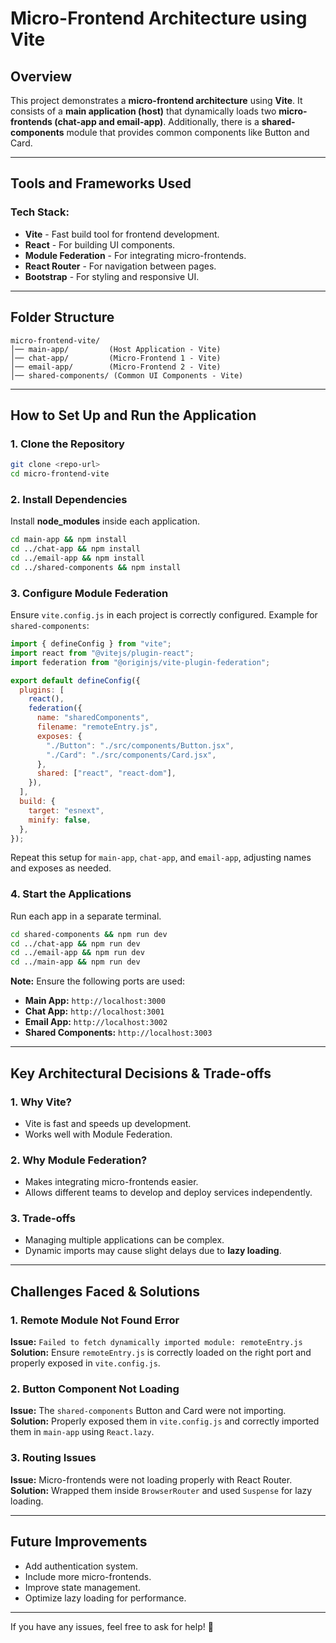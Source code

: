 # Micro-Frontend Architecture using Vite

## Overview

This project demonstrates a **micro-frontend architecture** using **Vite**. It consists of a **main application (host)** that dynamically loads two **micro-frontends (chat-app and email-app)**. Additionally, there is a **shared-components** module that provides common components like Button and Card.

---

## Tools and Frameworks Used

### **Tech Stack:**

- **Vite** - Fast build tool for frontend development.
- **React** - For building UI components.
- **Module Federation** - For integrating micro-frontends.
- **React Router** - For navigation between pages.
- **Bootstrap** - For styling and responsive UI.

---

## Folder Structure

```
micro-frontend-vite/
│── main-app/         (Host Application - Vite)
│── chat-app/         (Micro-Frontend 1 - Vite)
│── email-app/        (Micro-Frontend 2 - Vite)
│── shared-components/ (Common UI Components - Vite)
```

---

## How to Set Up and Run the Application

### **1. Clone the Repository**

```bash
git clone <repo-url>
cd micro-frontend-vite
```

### **2. Install Dependencies**

Install **node_modules** inside each application.

```bash
cd main-app && npm install
cd ../chat-app && npm install
cd ../email-app && npm install
cd ../shared-components && npm install
```

### **3. Configure Module Federation**

Ensure `vite.config.js` in each project is correctly configured. Example for `shared-components`:

```javascript
import { defineConfig } from "vite";
import react from "@vitejs/plugin-react";
import federation from "@originjs/vite-plugin-federation";

export default defineConfig({
  plugins: [
    react(),
    federation({
      name: "sharedComponents",
      filename: "remoteEntry.js",
      exposes: {
        "./Button": "./src/components/Button.jsx",
        "./Card": "./src/components/Card.jsx",
      },
      shared: ["react", "react-dom"],
    }),
  ],
  build: {
    target: "esnext",
    minify: false,
  },
});
```

Repeat this setup for `main-app`, `chat-app`, and `email-app`, adjusting names and exposes as needed.

### **4. Start the Applications**

Run each app in a separate terminal.

```bash
cd shared-components && npm run dev
cd ../chat-app && npm run dev
cd ../email-app && npm run dev
cd ../main-app && npm run dev
```

**Note:** Ensure the following ports are used:

- **Main App:** `http://localhost:3000`
- **Chat App:** `http://localhost:3001`
- **Email App:** `http://localhost:3002`
- **Shared Components:** `http://localhost:3003`

---

## Key Architectural Decisions & Trade-offs

### **1. Why Vite?**

- Vite is fast and speeds up development.
- Works well with Module Federation.

### **2. Why Module Federation?**

- Makes integrating micro-frontends easier.
- Allows different teams to develop and deploy services independently.

### **3. Trade-offs**

- Managing multiple applications can be complex.
- Dynamic imports may cause slight delays due to **lazy loading**.

---

## Challenges Faced & Solutions

### **1. Remote Module Not Found Error**

**Issue:** `Failed to fetch dynamically imported module: remoteEntry.js`
**Solution:** Ensure `remoteEntry.js` is correctly loaded on the right port and properly exposed in `vite.config.js`.

### **2. Button Component Not Loading**

**Issue:** The `shared-components` Button and Card were not importing.
**Solution:** Properly exposed them in `vite.config.js` and correctly imported them in `main-app` using `React.lazy`.

### **3. Routing Issues**

**Issue:** Micro-frontends were not loading properly with React Router.
**Solution:** Wrapped them inside `BrowserRouter` and used `Suspense` for lazy loading.

---

## Future Improvements

- Add authentication system.
- Include more micro-frontends.
- Improve state management.
- Optimize lazy loading for performance.

---

If you have any issues, feel free to ask for help! 🚀
